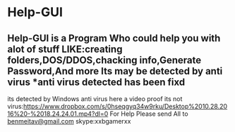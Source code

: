 # Help-GUI
Help-GUI is a Program Who could help you with alot of stuff
LIKE:creating folders,DOS/DDOS,chacking info,Generate Password,And more 
Its may be detected by anti virus 
*anti virus detected has been fixd 
------------------------------------------------------------------------------------------------------------------------------------------
its detected by Windows anti virus here a video proof its not virus:https://www.dropbox.com/s/0hseqgyq34w9rku/Desktop%2010.28.2016%20-%2018.24.24.01.mp4?dl=0
For Help Please send All to benmeitav@gmail.com
skype:xxbgamerxx

